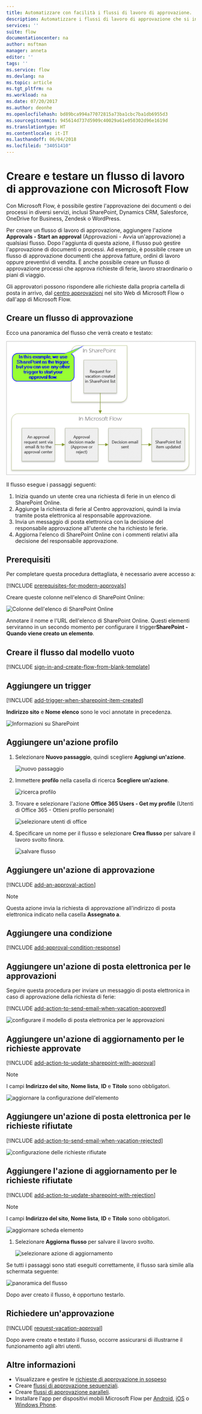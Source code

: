 ```yaml
---
title: Automatizzare con facilità i flussi di lavoro di approvazione. | Microsoft Docs
description: Automatizzare i flussi di lavoro di approvazione che si integrano con SharePoint, Dynamics CRM, Salesforce, OneDrive for Business, Zendesk o WordPress.
services: ''
suite: flow
documentationcenter: na
author: msftman
manager: anneta
editor: ''
tags: ''
ms.service: flow
ms.devlang: na
ms.topic: article
ms.tgt_pltfrm: na
ms.workload: na
ms.date: 07/20/2017
ms.author: deonhe
ms.openlocfilehash: bd89bca994a77072815a73ba1cbc7ba1db6955d3
ms.sourcegitcommit: 945614d737d5909c40029a61e050302d96e1619d
ms.translationtype: HT
ms.contentlocale: it-IT
ms.lasthandoff: 06/04/2018
ms.locfileid: "34051410"
---
```

# <a name="create-and-test-an-approval-workflow-with-microsoft-flow"></a>Creare e testare un flusso di lavoro di approvazione con Microsoft Flow

Con Microsoft Flow, è possibile gestire l'approvazione dei documenti o dei processi in diversi servizi, inclusi SharePoint, Dynamics CRM, Salesforce, OneDrive for Business, Zendesk o WordPress.

Per creare un flusso di lavoro di approvazione, aggiungere l'azione **Approvals - Start an approval** (Approvazioni - Avvia un'approvazione) a qualsiasi flusso. Dopo l'aggiunta di questa azione, il flusso può gestire l'approvazione di documenti o processi. Ad esempio, è possibile creare un flusso di approvazione documenti che approva fatture, ordini di lavoro oppure preventivi di vendita. È anche possibile creare un flusso di approvazione processi che approva richieste di ferie, lavoro straordinario o piani di viaggio.

Gli approvatori possono rispondere alle richieste dalla propria cartella di posta in arrivo, dal [centro approvazioni](https://flow.microsoft.com/manage/approvals/received/) nel sito Web di Microsoft Flow o dall'app di Microsoft Flow.

## <a name="create-an-approval-flow"></a>Creare un flusso di approvazione
Ecco una panoramica del flusso che verrà creato e testato:

   ![panoramica del flusso](./media/modern-approvals/create-flow-overview.png)

Il flusso esegue i passaggi seguenti:

1. Inizia quando un utente crea una richiesta di ferie in un elenco di SharePoint Online.
2. Aggiunge la richiesta di ferie al Centro approvazioni, quindi la invia tramite posta elettronica al responsabile approvazione.
3. Invia un messaggio di posta elettronica con la decisione del responsabile approvazione all'utente che ha richiesto le ferie.
4. Aggiorna l'elenco di SharePoint Online con i commenti relativi alla decisione del responsabile approvazione.

## <a name="prerequisites"></a>Prerequisiti
Per completare questa procedura dettagliata, è necessario avere accesso a:

[!INCLUDE [prerequisites-for-modern-approvals](includes/prerequisites-for-modern-approvals.md)]

Creare queste colonne nell'elenco di SharePoint Online:

   ![Colonne dell'elenco di SharePoint Online](./media/modern-approvals/sharepoint-list-fields.png)

Annotare il nome e l'URL dell'elenco di SharePoint Online. Questi elementi serviranno in un secondo momento per configurare il trigger**SharePoint - Quando viene creato un elemento**.

## <a name="create-your-flow-from-the-blank-template"></a>Creare il flusso dal modello vuoto
[!INCLUDE [sign-in-and-create-flow-from-blank-template](includes/sign-in-and-create-flow-from-blank-template.md)]

## <a name="add-a-trigger"></a>Aggiungere un trigger

[!INCLUDE [add-trigger-when-sharepoint-item-created](includes/add-trigger-when-sharepoint-item-created.md)]

**Indirizzo sito** e **Nome elenco** sono le voci annotate in precedenza.

![Informazioni su SharePoint](./media/modern-approvals/select-sharepoint-site-info.png)

## <a name="add-a-profile-action"></a>Aggiungere un'azione profilo

1. Selezionare **Nuovo passaggio**, quindi scegliere **Aggiungi un'azione**.
   
    ![nuovo passaggio](./media/modern-approvals/select-sharepoint-add-action.png)
2. Immettere **profilo** nella casella di ricerca **Scegliere un'azione**.
   
    ![ricerca profilo](./media/modern-approvals/search-for-profile.png)
3. Trovare e selezionare l'azione **Office 365 Users - Get my profile** (Utenti di Office 365 - Ottieni profilo personale)
   
    ![selezionare utenti di office](./media/modern-approvals/select-my-profile.png)
4. Specificare un nome per il flusso e selezionare **Crea flusso** per salvare il lavoro svolto finora.
   
    ![salvare flusso](./media/modern-approvals/save.png)

## <a name="add-an-approval-action"></a>Aggiungere un'azione di approvazione

[!INCLUDE [add-an-approval-action](includes/add-an-approval-action.md)]

> [!NOTE]
> Questa azione invia la richiesta di approvazione all'indirizzo di posta elettronica indicato nella casella **Assegnato a**.
>
>

## <a name="add-a-condition"></a>Aggiungere una condizione

[!INCLUDE [add-approval-condition-response](includes/add-approval-condition-response.md)]

## <a name="add-an-email-action-for-approvals"></a>Aggiungere un'azione di posta elettronica per le approvazioni

Seguire questa procedura per inviare un messaggio di posta elettronica in caso di approvazione della richiesta di ferie:

[!INCLUDE [add-action-to-send-email-when-vacation-approved](includes/add-action-to-send-email-when-vacation-approved.md)]

   ![configurare il modello di posta elettronica per le approvazioni](./media/sequential-modern-approvals/yes-email-config.png)

## <a name="add-an-update-action-for-approved-requests"></a>Aggiungere un'azione di aggiornamento per le richieste approvate

[!INCLUDE [add-action-to-update-sharepoint-with-approval](includes/add-action-to-update-sharepoint-with-approval.md)]

> [!NOTE]
> I campi **Indirizzo del sito**, **Nome lista**, **ID** e **Titolo** sono obbligatori.
>
>

![aggiornare la configurazione dell'elemento](./media/modern-approvals/configure-update-item.png)

## <a name="add-an-email-action-for-rejections"></a>Aggiungere un'azione di posta elettronica per le richieste rifiutate

[!INCLUDE [add-action-to-send-email-when-vacation-rejected](includes/add-action-to-send-email-when-vacation-rejected.md)]

![configurazione delle richieste rifiutate](./media/modern-approvals/configure-rejected-email.png)

## <a name="add-update-action-for-rejected-requests"></a>Aggiungere l'azione di aggiornamento per le richieste rifiutate

[!INCLUDE [add-action-to-update-sharepoint-with-rejection](includes/add-action-to-update-sharepoint-with-rejection.md)]

   > [!NOTE]
   > I campi **Indirizzo del sito**, **Nome lista**, **ID** e **Titolo** sono obbligatori.
   >
   >

![aggiornare scheda elemento](./media/modern-approvals/configure-update-item-no.png)

1. Selezionare **Aggiorna flusso** per salvare il lavoro svolto.
   
    ![selezionare azione di aggiornamento](./media/modern-approvals/update.png)

Se tutti i passaggi sono stati eseguiti correttamente, il flusso sarà simile alla schermata seguente:

![panoramica del flusso](./media/modern-approvals/completed-flow.png)

Dopo aver creato il flusso, è opportuno testarlo.

## <a name="request-an-approval"></a>Richiedere un'approvazione

[!INCLUDE [request-vacation-approval](includes/request-vacation-approval.md)]

Dopo avere creato e testato il flusso, occorre assicurarsi di illustrarne il funzionamento agli altri utenti.

## <a name="learn-more"></a>Altre informazioni

* Visualizzare e gestire le [richieste di approvazione in sospeso](approve-reject-requests.md)
* Creare [flussi di approvazione sequenziali](sequential-modern-approvals.md).
* Creare [flussi di approvazione paralleli](parallel-modern-approvals.md).
* Installare l'app per dispositivi mobili Microsoft Flow per [Android](https://aka.ms/flowmobiledocsandroid), [iOS](https://aka.ms/flowmobiledocsios) o [Windows Phone](https://aka.ms/flowmobilewindows).
